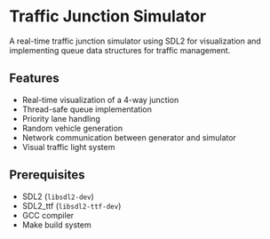# Traffic Junction Simulator

A real-time traffic junction simulator using SDL2 for visualization and implementing queue data structures for traffic management.

## Features

- Real-time visualization of a 4-way junction
- Thread-safe queue implementation
- Priority lane handling
- Random vehicle generation
- Network communication between generator and simulator
- Visual traffic light system

## Prerequisites

- SDL2 (`libsdl2-dev`)
- SDL2_ttf (`libsdl2-ttf-dev`)
- GCC compiler
- Make build system
